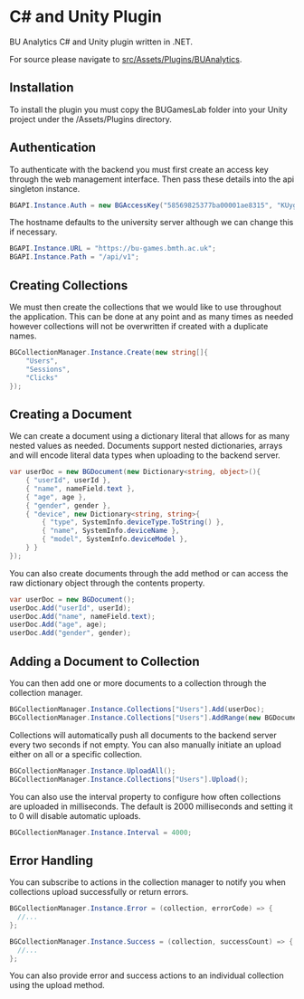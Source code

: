 # C# and Unity Plugin

BU Analytics C# and Unity plugin written in .NET.

For source please navigate to [src/Assets/Plugins/BUAnalytics](src/Assets/Plugins/BUAnalytics).

## Installation

To install the plugin you must copy the BUGamesLab folder into your Unity project under the /Assets/Plugins directory.

## Authentication

To authenticate with the backend you must first create an access key through the web management interface. Then pass these details into the api singleton instance.

```csharp
BGAPI.Instance.Auth = new BGAccessKey("58569825377ba00001ae8315", "KUygr6bgxhEtsSQ1RJYla2UCtiEE8R");
```

The hostname defaults to the university server although we can change this if necessary.

```csharp
BGAPI.Instance.URL = "https://bu-games.bmth.ac.uk";
BGAPI.Instance.Path = "/api/v1";
```

## Creating Collections

We must then create the collections that we would like to use throughout the application. This can be done at any point and as many times as needed however collections will not be overwritten if created with a duplicate names.

```csharp
BGCollectionManager.Instance.Create(new string[]{
    "Users",
    "Sessions",
    "Clicks"
});
```

## Creating a Document

We can create a document using a dictionary literal that allows for as many nested values as needed. Documents support nested dictionaries, arrays and will encode literal data types when uploading to the backend server.

```csharp
var userDoc = new BGDocument(new Dictionary<string, object>(){
    { "userId", userId },
    { "name", nameField.text },
    { "age", age },
    { "gender", gender },
    { "device", new Dictionary<string, string>{
        { "type", SystemInfo.deviceType.ToString() },
        { "name", SystemInfo.deviceName },
        { "model", SystemInfo.deviceModel },
    } }
});
```

You can also create documents through the add method or can access the raw dictionary object through the contents property.

```csharp
var userDoc = new BGDocument();
userDoc.Add("userId", userId);
userDoc.Add("name", nameField.text);
userDoc.Add("age", age);
userDoc.Add("gender", gender);
```

## Adding a Document to Collection

You can then add one or more documents to a collection through the collection manager.

```csharp
BGCollectionManager.Instance.Collections["Users"].Add(userDoc);
BGCollectionManager.Instance.Collections["Users"].AddRange(new BGDocument[]{ userDoc1, userDoc2, userDoc3 });
```

Collections will automatically push all documents to the backend server every two seconds if not empty. You can also manually initiate an upload either on all or a specific collection.

```csharp
BGCollectionManager.Instance.UploadAll();
BGCollectionManager.Instance.Collections["Users"].Upload();
```

You can also use the interval property to configure how often collections are uploaded in milliseconds. The default is 2000 milliseconds and setting it to 0 will disable automatic uploads.

```csharp
BGCollectionManager.Instance.Interval = 4000;
```

## Error Handling

You can subscribe to actions in the collection manager to notify you when collections upload successfully or return errors.

```csharp
BGCollectionManager.Instance.Error = (collection, errorCode) => {
  //...
};

BGCollectionManager.Instance.Success = (collection, successCount) => {
  //...
};
```

You can also provide error and success actions to an individual collection using the upload method.